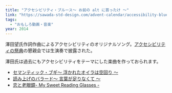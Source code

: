 ```yaml
---
title: "アクセシビリティ・ブルース〜 お前の alt に首ったけ 〜"
link: "https://sawada-std-design.com/advent-calendar/accessibility-blues/"
tags:
  - "おもしろ動画・音楽"
year: 2014
---
```


澤田望氏作詞作曲によるアクセシビリティのオリジナルソング。[アクセシビリティの祭典](http://accfes.com/)の懇親会では生演奏で披露された。

澤田氏は過去にもアクセシビリティをテーマにした楽曲を作っておられます。

- [セマンティック・ブギ〜 浮かれたオイラは空回り 〜](http://sawada-std-design.com/advent-calendar/semantic-boogie/)
- [読み上げのバラード〜 言葉が足りなくて 〜](http://sawada-std-design.com/advent-calendar/ballad-of-reading/)
- [恋と老眼鏡- My Sweet Reading Glasses -](http://sawada-std-design.com/advent-calendar/my-sweet-reading-glasses/)
